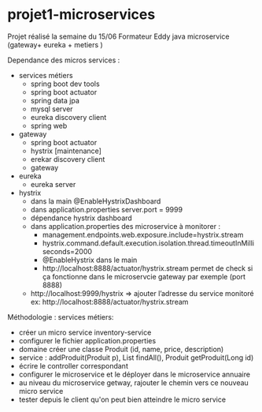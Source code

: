 # projet1-microservices
Projet réalisé la semaine du 15/06 Formateur Eddy java microservice (gateway+ eureka + metiers )

Dependance des micros services :
- services métiers
    - spring boot dev tools
    - spring boot actuator
    - spring data jpa
    - mysql server
    - eureka discovery client
    - spring web
- gateway
    - spring boot actuator
    - hystrix [maintenance]
    - erekar discovery client
    - gateway
- eureka
    - eureka server
 - hystrix
    - dans la main @EnableHystrixDashboard
    - dans application.properties server.port = 9999
    - dépendance hystrix dashboard
    - dans application.properties des microservice à monitorer :
        - management.endpoints.web.exposure.include=hystrix.stream
        - hystrix.command.default.execution.isolation.thread.timeoutInMilliseconds=2000
        - @EnableHystrix dans le main
        - http://localhost:8888/actuator/hystrix.stream permet de check si ça fonctionne dans le microservcie gateway par exemple (port 8888)
    - http://localhost:9999/hystrix => ajouter l’adresse du service monitoré ex: http://localhost:8888/actuator/hystrix.stream



Méthodologie :
services métiers:
- créer un micro service inventory-service
- configurer le fichier application.properties
- domaine créer une classe Produit (id, name, price, description)
- service : addProduit(Produit p), List<Produit> findAll(), Produit getProduit(Long id)
- écrire le controller correspondant
- configurer le microservice et le déployer dans le microservice annuaire
- au niveau du microservice getway, rajouter le chemin vers ce nouveau micro service
- tester depuis le client qu'on peut bien atteindre le micro service
